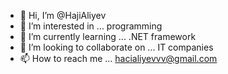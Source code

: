 - 👋 Hi, I’m @HajiAliyev
- 👀 I’m interested in ... programming
- 🌱 I’m currently learning ... .NET framework
- 💞️ I’m looking to collaborate on ... IT companies
- 📫 How to reach me ... hacialiyevvv@gmail.com

<!---
HajiAliyev/HajiAliyev is a ✨ special ✨ repository because its `README.md` (this file) appears on your GitHub profile.
You can click the Preview link to take a look at your changes.
--->
